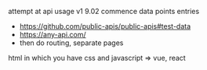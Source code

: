 attempt at api usage v1 9.02
commence data points entries
- https://github.com/public-apis/public-apis#test-data
- https://any-api.com/
- then do routing, separate pages



html in which you have css and javascript => vue, react